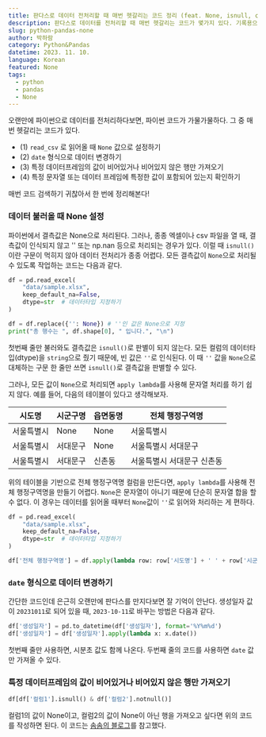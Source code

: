 ```yaml
---
title: 판다스로 데이터 전처리할 때 매번 헷갈리는 코드 정리 (feat. None, isnull, contains)
description: 판다스로 데이터를 전처리할 때 매번 헷갈리는 코드가 몇가지 있다. 기록용으로 나를 위해 정리해두는 판다스 코드 Tip!
slug: python-pandas-none
author: 박하람
category: Python&Pandas
datetime: 2023. 11. 10.
language: Korean
featured: None
tags:
  - python
  - pandas
  - None
---
```


오랜만에 파이썬으로 데이터를 전처리하다보면, 파이썬 코드가 가물가물하다. 그 중 매번 헷갈리는 코드가 있다.

- (1) `read_csv` 로 읽어올 때 `None` 값으로 설정하기
- (2) `date` 형식으로 데이터 변경하기
- (3) 특정 데이터프레임의 값이 비어있거나 비어있지 않은 행만 가져오기
- (4) 특정 문자열 또는 데이터 프레임에 특정한 값이 포함되어 있는지 확인하기

매번 코드 검색하기 귀찮아서 한 번에 정리해본다!

### 데이터 불러올 때 None 설정

파이썬에서 결측값은 None으로 처리된다. 그러나, 종종 엑셀이나 csv 파일을 열 때, 결측값이 인식되지 않고 '' 또는 np.nan 등으로 처리되는 경우가 있다.
이럴 때 `isnull()`이란 구문이 먹히지 않아 데이터 전처리가 종종 어렵다. 모든 결측값이 `None`으로 처리될 수 있도록 작업하는 코드는 다음과 같다.

```py
df = pd.read_excel(
    "data/sample.xlsx",
    keep_default_na=False,
    dtype=str  # 데이터타입 지정하기
)

df = df.replace({'': None}) # ''인 값은 None으로 지정
print("총 행수는 ", df.shape[0], " 입니다.", "\n")
```

첫번째 줄만 불러와도 결측값은 `isnull()`로 판별이 되지 않는다. 모든 컬럼의 데이터타입(dtype)을 `string`으로 줬기 때문에, 빈 값은 `''`로 인식된다.
이 때 `''` 값을 `None`으로 대체하는 구문 한 줄만 쓰면 `isnull()`로 결측값을 판별할 수 있다.

그러나, 모든 값이 `None`으로 처리되면 `apply lambda`를 사용해 문자열 처리를 하기 쉽지 않다. 예를 들어, 다음의 테이블이 있다고 생각해보자.

| 시도명     | 시군구명 | 읍면동명 | 전체 행정구역명            |
| ---------- | -------- | -------- | -------------------------- |
| 서울특별시 | None     | None     | 서울특별시                 |
| 서울특별시 | 서대문구 | None     | 서울특별시 서대문구        |
| 서울특별시 | 서대문구 | 신촌동   | 서울특별시 서대문구 신촌동 |

위의 테이블을 기반으로 전체 행정구역명 컬럼을 만든다면, `apply lambda`를 사용해 전체 행정구역명을 만들기 어렵다. `None`은 문자열이 아니기 때문에 단순히 문자열 합을 할 수 없다.
이 경우는 데이터를 읽어올 때부터 `None`값이 `''`로 읽어와 처리하는 게 편하다.

```py
df = pd.read_excel(
    "data/sample.xlsx",
    keep_default_na=False,
    dtype=str  # 데이터타입 지정하기
)

df['전체 행정구역명'] = df.apply(lambda row: row['시도명'] + ' ' + row['시군구명'] + ' ' + row['읍면동명'], axis=1)
```

### `date` 형식으로 데이터 변경하기

간단한 코드인데 은근히 오랜만에 판다스를 만지다보면 잘 기억이 안난다. 생성일자 값이 `20231011`로 되어 있을 때, `2023-10-11`로 바꾸는 방법은 다음과 같다.

```py
df['생성일자'] = pd.to_datetime(df['생성일자'], format='%Y%m%d')
df['생성일자'] = df['생성일자'].apply(lambda x: x.date())
```

첫번째 줄만 사용하면, 시분초 값도 함께 나온다. 두번째 줄의 코드를 사용하면 `date` 값만 가져올 수 있다.

### 특정 데이터프레임의 값이 비어있거나 비어있지 않은 행만 가져오기

```py
df[df['컬럼1'].isnull() & df['컬럼2'].notnull()]
```

컬럼1의 값이 None이고, 컬럼2의 값이 None이 아닌 행을 가져오고 싶다면 위의 코드를 작성하면 된다.
이 코드는 [솜솜의 블로그](https://chaeeunsong.tistory.com/entry/NaN-%EA%B0%92%EC%9D%84-None%EC%9C%BC%EB%A1%9C-%EB%B3%80%ED%99%98%ED%95%98%EA%B8%B0)를 참고했다.
